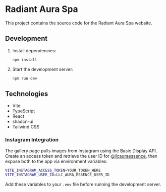 # Radiant Aura Spa

This project contains the source code for the Radiant Aura Spa website.

## Development

1. Install dependencies:
   ```sh
   npm install
   ```
2. Start the development server:
   ```sh
   npm run dev
   ```

## Technologies

- Vite
- TypeScript
- React
- shadcn-ui
- Tailwind CSS

### Instagram Integration

The gallery page pulls images from Instagram using the Basic Display API. Create an access token and retrieve the user ID for [@llcauraessence](https://www.instagram.com/llcauraessence/), then expose both to the app via environment variables:

```bash
VITE_INSTAGRAM_ACCESS_TOKEN=YOUR_TOKEN_HERE
VITE_INSTAGRAM_USER_ID=LLC_AURA_ESSENCE_USER_ID
```

Add these variables to your `.env` file before running the development server.

